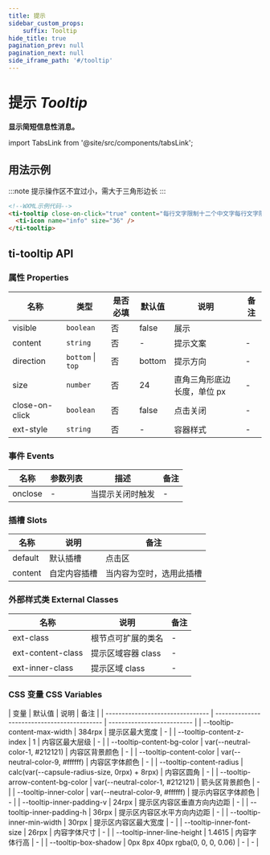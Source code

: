 ```yaml
---
title: 提示
sidebar_custom_props: 
    suffix: Tooltip
hide_title: true
pagination_prev: null
pagination_next: null
side_iframe_path: '#/tooltip'
---
```

# 提示 _Tooltip_

**显示简短信息性消息。**

import TabsLink from '@site/src/components/tabsLink';

<TabsLink id="ti-tooltip-api" />


## 用法示例

:::note
提示操作区不宜过小，需大于三角形边长
:::
  
```html showLineNumbers
<!--WXML示例代码-->
<ti-tooltip close-on-click="true" content="每行文字限制十二个中文字每行文字限制十二个中文字每行文字限制十二个中文字">
  <ti-icon name="info" size="36" />
</ti-tooltip>
```

## ti-tooltip API

### 属性 **Properties**

| 名称         | 类型              | 是否必填 | 默认值 | 说明                        | 备注 |
| ------------ | ----------------- | -------- | ------ | --------------------------- | ---- |
| visible      | `boolean`         | 否       | false  | 展示                        |      |
| content      | `string`          | 否       | -      | 提示文案                    | -    |
| direction    | `bottom` \| `top` | 否       | bottom | 提示方向                    | -    |
| size         | `number`          | 否       | 24     | 直角三角形底边长度，单位 px | -    |
| close-on-click | `boolean`         | 否       | false  | 点击关闭                    | -    |
| ext-style     | `string`          | 否       | -      | 容器样式                    | -    |

### 事件 **Events**

| 名称      | 参数列表 | 描述                               | 备注 |
| --------- | -------- | ---------------------------------- | ---- |
| onclose   | -        | 当提示关闭时触发 | -    |

### 插槽 **Slots**

| 名称    | 说明     | 备注   |
| ------- | -------- | ------ |
| default | 默认插槽 | 点击区 |
| content | 自定内容插槽 | 当内容为空时，选用此插槽 |

### 外部样式类 **External Classes**

| 名称            | 说明               | 备注 |
| --------------- | ------------------ | ---- |
| ext-class        | 根节点可扩展的类名 | -    |
| ext-content-class | 提示区域容器 class | -    |
| ext-inner-class   | 提示区域 class     | -    |

### CSS 变量 **CSS Variables**

| 变量                             | 默认值                                      | 说明                       | 备注 |
| -------------------------------- | ------------------------------------------- | -------------------------- |
| --tooltip-content-max-width      | 384rpx                                       | 提示区最大宽度             | -    |
| --tooltip-content-z-index        | 1                                           | 内容区最大层级             | -    |
| --tooltip-content-bg-color       | var(--neutral-color-1, #212121)             | 内容区背景颜色             | -    |
| --tooltip-content-color          | var(--neutral-color-9, #ffffff)             | 内容区字体颜色             | -    |
| --tooltip-content-radius         | calc(var(--capsule-radius-size, 0rpx) + 8rpx) | 内容区圆角                 | -    |
| --tooltip-arrow-content-bg-color | var(--neutral-color-1, #212121)             | 箭头区背景颜色             | -    |
| --tooltip-inner-color            | var(--neutral-color-9, #ffffff)             | 提示内容区字体颜色         | -    |
| --tooltip-inner-padding-v        | 24rpx                                        | 提示区内容区垂直方向内边距 | -    |
| --tooltip-inner-padding-h        | 36rpx                                        | 提示区内容区水平方向内边距 | -    |
| --tooltip-inner-min-width        | 30rpx                                        | 提示区内容区最大宽度       | -    |
| --tooltip-inner-font-size        | 26rpx                                        | 内容字体尺寸               | -    |
| --tooltip-inner-line-height      | 1.4615                                      | 内容字体行高               | -    |
| --tooltip-box-shadow             | 0px 8px 40px rgba(0, 0, 0, 0.06)            | - | - |

